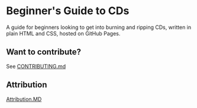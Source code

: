 # Beginner's Guide to CDs

A guide for beginners looking to get into burning and ripping CDs, written in plain HTML and CSS, hosted on GitHub Pages.

## Want to contribute?

See [CONTRIBUTING.md](https://github.com/zdodson21/beginner-guide-to-cds/blob/main/CONTRIBUTING.md)

## Attribution

[Attribution.MD](https://github.com/zdodson21/beginner-guide-to-cds/blob/main/ATTRIBUTION.md)
